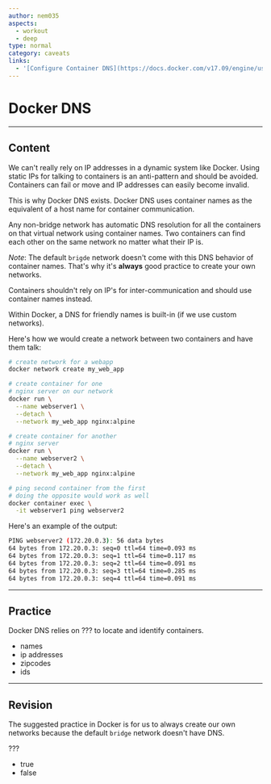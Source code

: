 ```yaml
---
author: nem035
aspects:
  - workout
  - deep
type: normal
category: caveats
links:
  - '[Configure Container DNS](https://docs.docker.com/v17.09/engine/userguide/networking/default_network/configure-dns/){article}'
---
```


# Docker DNS

---
## Content

We can't really rely on IP addresses in a dynamic system like Docker.
Using static IPs for talking to containers is an anti-pattern and should be avoided.
Containers can fail or move and IP addresses can easily become invalid.

This is why Docker DNS exists. Docker DNS uses container names as the equivalent
of a host name for container communication.

Any non-bridge network has automatic DNS resolution for all the containers on that virtual network using container names. Two containers can find each other on the same network no matter what their IP is.

_Note_: The default `brigde` network doesn't come with this DNS behavior of container names.
That's why it's **always** good practice to create your own networks.

Containers shouldn't rely on IP's for inter-communication and should use container names instead.

Within Docker, a DNS for friendly names is built-in (if we use custom networks).

Here's how we would create a network between two containers and have them talk:

```bash
# create network for a webapp
docker network create my_web_app

# create container for one
# nginx server on our network
docker run \
  --name webserver1 \
  --detach \
  --network my_web_app nginx:alpine

# create container for another
# nginx server
docker run \
  --name webserver2 \
  --detach \
  --network my_web_app nginx:alpine

# ping second container from the first
# doing the opposite would work as well
docker container exec \
  -it webserver1 ping webserver2
```

Here's an example of the output:

```bash
PING webserver2 (172.20.0.3): 56 data bytes
64 bytes from 172.20.0.3: seq=0 ttl=64 time=0.093 ms
64 bytes from 172.20.0.3: seq=1 ttl=64 time=0.117 ms
64 bytes from 172.20.0.3: seq=2 ttl=64 time=0.091 ms
64 bytes from 172.20.0.3: seq=3 ttl=64 time=0.285 ms
64 bytes from 172.20.0.3: seq=4 ttl=64 time=0.091 ms
```

---
## Practice

Docker DNS relies on ??? to locate and identify containers.

* names
* ip addresses
* zipcodes
* ids

---
## Revision

The suggested practice in Docker is for us to always create our own networks because the default `bridge` network doesn't have DNS.

???

* true
* false
